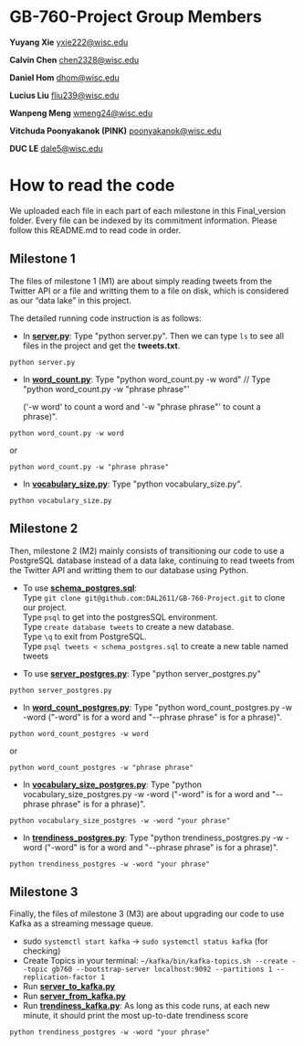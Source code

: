 # GB-760-Project Group Members
**Yuyang Xie** yxie222@wisc.edu

**Calvin Chen** chen2328@wisc.edu

**Daniel Hom** dhom@wisc.edu

**Lucius Liu** fliu239@wisc.edu

**Wanpeng Meng** wmeng24@wisc.edu

**Vitchuda Poonyakanok (PINK)** poonyakanok@wisc.edu

**DUC LE** dale5@wisc.edu


# How to read the code

We uploaded each file in each part of each milestone in this Final_version folder. Every file can be indexed by its commitment information. Please follow this README.md to read code in order.

## Milestone 1

The files of milestone 1 (M1) are about simply reading tweets from the Twitter API or a file and writting them to a file on disk, which is considered as our “data lake” in this project.

The detailed running code instruction is as follows:

  * In [**server.py**](server.py): Type "python server.py". Then we can type `ls` to see all files in the project and get the **tweets.txt**.
  
  ```
  python server.py
  ```

  * In [**word_count.py**](word_count.py): Type "python word_count.py -w word" // Type "python word_count.py -w "phrase phrase"'

    ('-w word' to count a word and '-w "phrase phrase"' to count a phrase)".
  ```
  python word_count.py -w word
  ```
  or
  ```
  python word_count.py -w "phrase phrase"
  ```

  * In [**vocabulary_size.py**](vocabulary_size.py): Type "python vocabulary_size.py".

  ```
  python vocabulary_size.py
  ```
  
## Milestone 2

Then, milestone 2 (M2) mainly consists of transitioning our code to use a PostgreSQL database instead of a data lake, continuing to read tweets from the Twitter API and writting them to our database using Python.

  * To use [**schema_postgres.sql**](schema_postgres.sql):\
    Type `git clone git@github.com:DAL2611/GB-760-Project.git` to clone our project.  
    Type `psql` to get into the postgresSQL environment.  
    Type `create database tweets` to create a new database.  
    Type `\q` to exit from PostgreSQL.  
    Type `psql tweets < schema_postgres.sql` to create a new table named tweets  
    
  * To use [**server_postgres.py**](server_postgres.py): Type "python server_postgres.py"
  
  ```
  python server_postgres.py
  ```

  * In [**word_count_postgres.py**](word_count_postgres.py): Type "python word_count_postgres.py -w -word ("-word" is for a word and "--phrase phrase" is for a phrase)".

  ```
  python word_count_postgres -w word
  ```
  or
  ```
  python word_count_postgres -w "phrase phrase"
  ```

  * In [**vocabulary_size_postgres.py**](vocabulary_size_postgres.py): Type "python vocabulary_size_postgres.py -w -word ("-word" is for a word and "--phrase phrase" is for a phrase)".

  ```
  python vocabulary_size_postgres -w -word "your phrase"
  ```
  
  * In [**trendiness_postgres.py**](trendiness_postgres.py): Type "python trendiness_postgres.py -w -word ("-word" is for a word and "--phrase phrase" is for a phrase)".

  ```
  python trendiness_postgres -w -word "your phrase"
  ```

## Milestone 3

Finally, the files of milestone 3 (M3) are about upgrading our code to use Kafka as a streaming message queue.

  * sudo `systemctl start kafka` -> `sudo systemctl status kafka` (for checking)
  * Create Topics in your terminal: `~/kafka/bin/kafka-topics.sh --create --topic gb760 --bootstrap-server localhost:9092 --partitions 1 --replication-factor 1`
  * Run [**server_to_kafka.py**](server_to_kafka.py)
  * Run [**server_from_kafka.py**](server_from_kafka.py)
  * Run [**trendiness_kafka.py**](trendiness_kafka.py): As long as this code runs, at each new minute, it should print the most up-to-date trendiness score
  
  ```
  python trendiness_postgres -w -word "your phrase"
  ```
